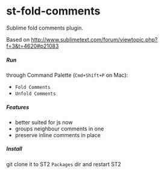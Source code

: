 st-fold-comments
================
Sublime fold comments plugin.

Based on http://www.sublimetext.com/forum/viewtopic.php?f=3&t=4620#p21083

##### Run
through Command Palette (`Cmd+Shift+P` on Mac):
- `Fold Comments`
- `Unfold Comments`

##### Features
- better suited for js now
- groups neighbour comments in one
- preserve inline comments in place

##### Install
git clone it to ST2 `Packages` dir and restart ST2
